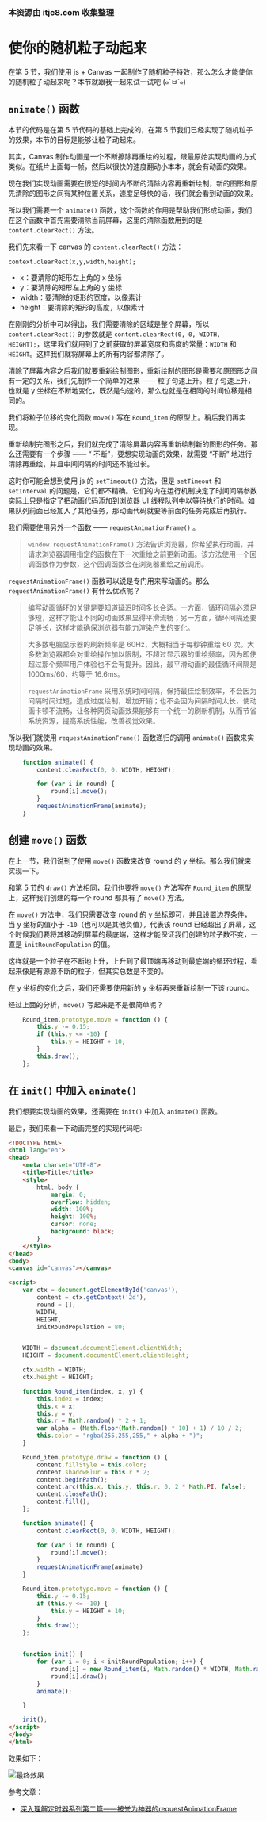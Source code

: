 ### 本资源由 itjc8.com 收集整理
# 使你的随机粒子动起来
在第 5 节，我们使用 js +  Canvas 一起制作了随机粒子特效，那么怎么才能使你的随机粒子动起来呢？本节就跟我一起来试一试吧 (๑´ㅂ`๑)

## `animate()` 函数
本节的代码是在第 5 节代码的基础上完成的，在第 5 节我们已经实现了随机粒子的效果，本节的目标是能够让粒子动起来。

其实，Canvas 制作动画是一个不断擦除再重绘的过程，跟最原始实现动画的方式类似。在纸片上画每一帧，然后以很快的速度翻动小本本，就会有动画的效果。

现在我们实现动画需要在很短的时间内不断的清除内容再重新绘制，新的图形和原先清除的图形之间有某种位置关系，速度足够快的话，我们就会看到动画的效果。

所以我们需要一个 `animate()` 函数，这个函数的作用是帮助我们形成动画，我们在这个函数中首先需要清除当前屏幕，这里的清除函数用到的是 `content.clearRect()` 方法。

我们先来看一下 canvas 的 `content.clearRect()` 方法：

`context.clearRect(x,y,width,height);`
- x：要清除的矩形左上角的 x 坐标
- y：要清除的矩形左上角的 y 坐标
- width：要清除的矩形的宽度，以像素计
- height：要清除的矩形的高度，以像素计

在刚刚的分析中可以得出，我们需要清除的区域是整个屏幕，所以 `content.clearRect()` 的参数就是 `content.clearRect(0, 0, WIDTH, HEIGHT);`，这里我们就用到了之前获取的屏幕宽度和高度的常量：`WIDTH` 和 `HEIGHT`。这样我们就将屏幕上的所有内容都清除了。

清除了屏幕内容之后我们就要重新绘制图形，重新绘制的图形是需要和原图形之间有一定的关系，我们先制作一个简单的效果 —— 粒子匀速上升。粒子匀速上升，也就是 y 坐标在不断地变化，既然是匀速的，那么也就是在相同的时间位移是相同的。

我们将粒子位移的变化函数 `move()` 写在 `Round_item` 的原型上。稍后我们再实现。

重新绘制完图形之后，我们就完成了清除屏幕内容再重新绘制新的图形的任务。那么还需要有一个步骤 —— “
不断”，要想实现动画的效果，就需要 “不断” 地进行清除再重绘，并且中间间隔的时间还不能过长。

这时你可能会想到使用 js 的 `setTimeout()` 方法，但是 `setTimeout` 和 `setInterval` 的问题是，它们都不精确。它们的内在运行机制决定了时间间隔参数实际上只是指定了把动画代码添加到浏览器 UI 线程队列中以等待执行的时间。如果队列前面已经加入了其他任务，那动画代码就要等前面的任务完成后再执行。

我们需要使用另外一个函数 —— `requestAnimationFrame()` 。

> `window.requestAnimationFrame()` 方法告诉浏览器，你希望执行动画，并请求浏览器调用指定的函数在下一次重绘之前更新动画。该方法使用一个回调函数作为参数，这个回调函数会在浏览器重绘之前调用。

`requestAnimationFrame()` 函数可以说是专门用来写动画的。那么 `requestAnimationFrame()` 有什么优点呢？

> 编写动画循环的关键是要知道延迟时间多长合适。一方面，循环间隔必须足够短，这样才能让不同的动画效果显得平滑流畅；另一方面，循环间隔还要足够长，这样才能确保浏览器有能力渲染产生的变化。
>
> 大多数电脑显示器的刷新频率是 60Hz，大概相当于每秒钟重绘 60 次。大多数浏览器都会对重绘操作加以限制，不超过显示器的重绘频率，因为即使超过那个频率用户体验也不会有提升。因此，最平滑动画的最佳循环间隔是 1000ms/60，约等于 16.6ms。
>
> `requestAnimationFrame` 采用系统时间间隔，保持最佳绘制效率，不会因为间隔时间过短，造成过度绘制，增加开销；也不会因为间隔时间太长，使动画卡顿不流畅，让各种网页动画效果能够有一个统一的刷新机制，从而节省系统资源，提高系统性能，改善视觉效果。

所以我们就使用 `requestAnimationFrame()` 函数递归的调用 `animate()` 函数来实现动画的效果。

```js
    function animate() {
        content.clearRect(0, 0, WIDTH, HEIGHT);

        for (var i in round) {
            round[i].move();
        }
        requestAnimationFrame(animate);
    }
```
## 创建 `move()` 函数
在上一节，我们说到了使用 `move()` 函数来改变 round 的 y 坐标。那么我们就来实现一下。

和第 5 节的 `draw()` 方法相同，我们也要将 `move()` 方法写在 `Round_item` 的原型上，这样我们创建的每一个 round 都具有了 `move()` 方法。

在 `move()` 方法中，我们只需要改变 round 的 y 坐标即可，并且设置边界条件，当 y 坐标的值小于 `-10`（也可以是其他负值），代表该 round 已经超出了屏幕，这个时候我们要将其移动到屏幕的最底端，这样才能保证我们创建的粒子数不变，一直是 `initRoundPopulation` 的值。

这样就是一个粒子在不断地上升，上升到了最顶端再移动到最底端的循环过程，看起来像是有源源不断的粒子，但其实总数是不变的。

在 y 坐标的变化之后，我们还需要使用新的 y 坐标再来重新绘制一下该 round。

经过上面的分析，`move()` 写起来是不是很简单呢？ 
```js
    Round_item.prototype.move = function () {
        this.y -= 0.15;
        if (this.y <= -10) {
            this.y = HEIGHT + 10;
        }
        this.draw();
    };
```

## 在 `init()` 中加入 `animate()`
我们想要实现动画的效果，还需要在 `init()` 中加入 `animate()` 函数。

最后，我们来看一下动画完整的实现代码吧:
```html
<!DOCTYPE html>
<html lang="en">
<head>
    <meta charset="UTF-8">
    <title>Title</title>
    <style>
        html, body {
            margin: 0;
            overflow: hidden;
            width: 100%;
            height: 100%;
            cursor: none;
            background: black;
        }
    </style>
</head>
<body>
<canvas id="canvas"></canvas>

<script>
    var ctx = document.getElementById('canvas'),
        content = ctx.getContext('2d'),
        round = [],
        WIDTH,
        HEIGHT,
        initRoundPopulation = 80;


    WIDTH = document.documentElement.clientWidth;
    HEIGHT = document.documentElement.clientHeight;

    ctx.width = WIDTH;
    ctx.height = HEIGHT;

    function Round_item(index, x, y) {
        this.index = index;
        this.x = x;
        this.y = y;
        this.r = Math.random() * 2 + 1;
        var alpha = (Math.floor(Math.random() * 10) + 1) / 10 / 2;
        this.color = "rgba(255,255,255," + alpha + ")";
    }

    Round_item.prototype.draw = function () {
        content.fillStyle = this.color;
        content.shadowBlur = this.r * 2;
        content.beginPath();
        content.arc(this.x, this.y, this.r, 0, 2 * Math.PI, false);
        content.closePath();
        content.fill();
    };

    function animate() {
        content.clearRect(0, 0, WIDTH, HEIGHT);

        for (var i in round) {
            round[i].move();
        }
        requestAnimationFrame(animate)
    }

    Round_item.prototype.move = function () {
        this.y -= 0.15;
        if (this.y <= -10) {
            this.y = HEIGHT + 10;
        }
        this.draw();
    };


    function init() {
        for (var i = 0; i < initRoundPopulation; i++) {
            round[i] = new Round_item(i, Math.random() * WIDTH, Math.random() * HEIGHT);
            round[i].draw();
        }
        animate();

    }

    init();
</script>
</body>
</html>
```

效果如下：

![最终效果](https://user-gold-cdn.xitu.io/2017/12/3/1601ce8973f24a8d?w=960&h=640&f=gif&s=77934)

参考文章：
- [深入理解定时器系列第二篇——被誉为神器的requestAnimationFrame](https://user-gold-cdn.xitu.io/2017/12/3/1601cd6b7a0d58b7)
